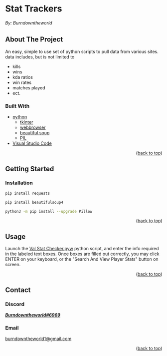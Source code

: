 # Stat Trackers
###### By: Burndowntheworld

## About The Project

An easy, simple to use set of python scripts to pull data from various sites. data includes, but is not limited to
- kills
- wins
- kda ratios
- win rates
- matches played
- ect.

### Built With

* [python](https://www.python.org/)
  * [tkinter](https://docs.python.org/3/library/tkinter.html)
  * [webbrowser](https://docs.python.org/3/library/webbrowser.html)
  * [beautiful soup](https://pypi.org/project/beautifulsoup4/)
  * [PIL](https://pillow.readthedocs.io/en/stable/)
* [Visual Studio Code](https://code.visualstudio.com/)

<p align="right">(<a href="#top">back to top</a>)</p>

## Getting Started

### Installation 

```bash
pip install requests
```

```bash
pip install beautifulsoup4
```

```bash
python3 -m pip install --upgrade Pillow
```

<p align="right">(<a href="#top">back to top</a>)</p>

## Usage

Launch the [Val Stat Checker.pyw](val_stat_tracker.pyw) python script, and enter the info required in the labeled text boxes. Once boxes are filled out correctly, you may click ENTER on your keyboard, or the "Search And View Player Stats" button on screen.


<p align="right">(<a href="#top">back to top</a>)</p>

## Contact

### Discord
[***Burndowntheworld#6969***](https://discord.com/channels/@me/680456272650436675)
### Email
burndowntheworld1@gmail.com

<p align="right">(<a href="#top">back to top</a>)</p>
